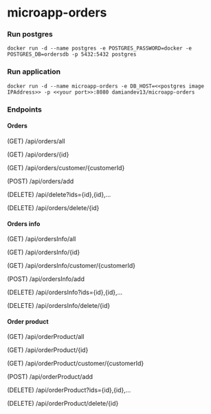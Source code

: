 # microapp-orders

### Run postgres

`docker run -d --name postgres -e POSTGRES_PASSWORD=docker -e POSTGRES_DB=ordersdb -p 5432:5432 postgres`

### Run application

`docker run -d --name microapp-orders -e DB_HOST=<<postgres image IPAddress>> -p <<your port>>:8080 damiandev13/microapp-orders`

### Endpoints

#### Orders

(GET) /api/orders/all

(GET) /api/orders/{id}

(GET) /api/orders/customer/{customerId}

(POST) /api/orders/add

(DELETE) /api/delete?ids={id},{id},...

(DELETE) /api/orders/delete/{id}

#### Orders info

(GET) /api/ordersInfo/all

(GET) /api/ordersInfo/{id}

(GET) /api/ordersInfo/customer/{customerId}

(POST) /api/ordersInfo/add

(DELETE) /api/ordersInfo?ids={id},{id},...

(DELETE) /api/ordersInfo/delete/{id}

#### Order product

(GET) /api/orderProduct/all

(GET) /api/orderProduct/{id}

(GET) /api/orderProduct/customer/{customerId}

(POST) /api/orderProduct/add

(DELETE) /api/orderProduct?ids={id},{id},...

(DELETE) /api/orderProduct/delete/{id}
